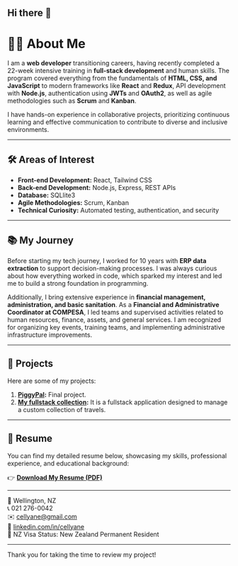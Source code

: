 ## Hi there 👋

# 👩‍💻 About Me  

I am a **web developer** transitioning careers, having recently completed a 22-week intensive training in **full-stack development** and human skills. The program covered everything from the fundamentals of **HTML, CSS, and JavaScript** to modern frameworks like **React** and **Redux**, API development with **Node.js**, authentication using **JWTs** and **OAuth2**, as well as agile methodologies such as **Scrum** and **Kanban**.

I have hands-on experience in collaborative projects, prioritizing continuous learning and effective communication to contribute to diverse and inclusive environments.

---

## 🛠️ Areas of Interest  

- **Front-end Development:** React, Tailwind CSS  
- **Back-end Development:** Node.js, Express, REST APIs
- **Database:** SQLlite3
- **Agile Methodologies:** Scrum, Kanban  
- **Technical Curiosity:** Automated testing, authentication, and security  

---

## 📚 My Journey  

Before starting my tech journey, I worked for 10 years with **ERP data extraction** to support decision-making processes. I was always curious about how everything worked in code, which sparked my interest and led me to build a strong foundation in programming.  

Additionally, I bring extensive experience in **financial management, administration, and basic sanitation**. As a **Financial and Administrative Coordinator at COMPESA**, I led teams and supervised activities related to human resources, finance, assets, and general services. I am recognized for organizing key events, training teams, and implementing administrative infrastructure improvements.  

---

## 🚀 Projects

Here are some of my projects:  

1. **[PiggyPal](https://github.com/cellyanelima/final-project-course):** Final project.  
2. **[My fullstack collection](https://github.com/cellyanelima/my-fullstack-collection):** It is a fullstack application designed to manage a custom collection of travels. 


---

## 📄 Resume

You can find my detailed resume below, showcasing my skills, professional experience, and educational background:

👉 **[Download My Resume (PDF)](https://cellyanelima.github.io/Resume%20-%20Cellyane.pdf)**

---

📍 Wellington, NZ  
📞 021 276-0042  
✉️ cellyane@gmail.com  
🔗 [linkedin.com/in/cellyane](https://www.linkedin.com/in/cellyane)  
🛂 NZ Visa Status: New Zealand Permanent Resident

---


Thank you for taking the time to review my project!




